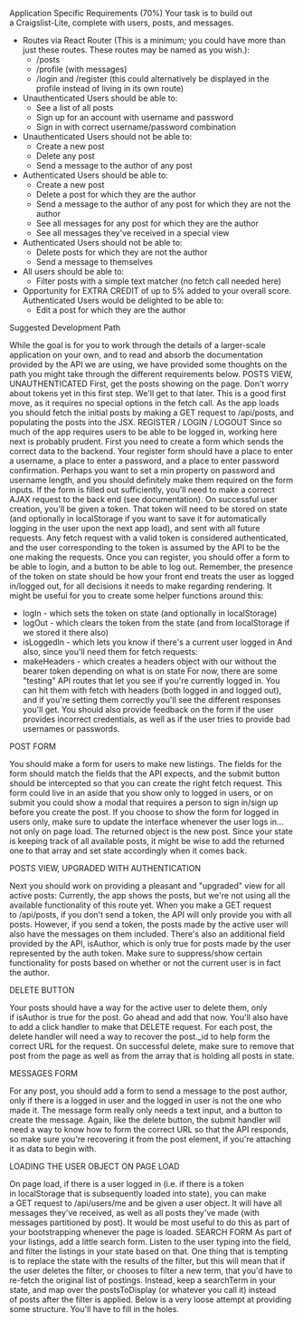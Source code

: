 Application Specific Requirements (70%)
Your task is to build out a Craigslist-Lite, complete with users, posts, and messages.
* Routes via React Router (This is a minimum; you could have more than just these routes. These routes may be named as you wish.):
    * /posts
    * /profile (with messages)
    * /login and /register (this could alternatively be displayed in the profile instead of living in its own route)
* Unauthenticated Users should be able to:
    * See a list of all posts
    * Sign up for an account with username and password
    * Sign in with correct username/password combination
* Unauthenticated Users should not be able to:
    * Create a new post
    * Delete any post
    * Send a message to the author of any post
* Authenticated Users should be able to:
    * Create a new post
    * Delete a post for which they are the author
    * Send a message to the author of any post for which they are not the author
    * See all messages for any post for which they are the author
    * See all messages they've received in a special view
* Authenticated Users should not be able to:
    * Delete posts for which they are not the author
    * Send a message to themselves
* All users should be able to:
    * Filter posts with a simple text matcher (no fetch call needed here)
* Opportunity for EXTRA CREDIT of up to 5% added to your overall score. Authenticated Users would be delighted to be able to:
    * Edit a post for which they are the author






Suggested Development Path

While the goal is for you to work through the details of a larger-scale application on your own, and to read and absorb the documentation provided by the API we are using, we have provided some thoughts on the path you might take through the different requirements below.
POSTS VIEW, UNAUTHENTICATED
First, get the posts showing on the page. Don't worry about tokens yet in this first step. We'll get to that later. This is a good first move, as it requires no special options in the fetch call.
As the app loads you should fetch the initial posts by making a GET request to /api/posts, and populating the posts into the JSX.
REGISTER / LOGIN / LOGOUT
Since so much of the app requires users to be able to be logged in, working here next is probably prudent.
First you need to create a form which sends the correct data to the backend. Your register form should have a place to enter a username, a place to enter a password, and a place to enter password confirmation.
Perhaps you want to set a min property on password and username length, and you should definitely make them required on the form inputs.
If the form is filled out sufficiently, you'll need to make a correct AJAX request to the back end (see documentation). On successful user creation, you'll be given a token.
That token will need to be stored on state (and optionally in localStorage if you want to save it for automatically logging in the user upon the next app load), and sent with all future requests. Any fetch request with a valid token is considered authenticated, and the user corresponding to the token is assumed by the API to be the one making the requests.
Once you can register, you should offer a form to be able to login, and a button to be able to log out.
Remember, the presence of the token on state should be how your front end treats the user as logged in/logged out, for all decisions it needs to make regarding rendering.
It might be useful for you to create some helper functions around this:
* logIn - which sets the token on state (and optionally in localStorage)
* logOut - which clears the token from the state (and from localStorage if we stored it there also)
* isLoggedIn - which lets you know if there's a current user logged in
And also, since you'll need them for fetch requests:
* makeHeaders - which creates a headers object with our without the bearer token depending on what is on state
For now, there are some "testing" API routes that let you see if you're currently logged in. You can hit them with fetch with headers (both logged in and logged out), and if you're setting them correctly you'll see the different responses you'll get.
You should also provide feedback on the form if the user provides incorrect credentials, as well as if the user tries to provide bad usernames or passwords.


POST FORM

You should make a form for users to make new listings. The fields for the form should match the fields that the API expects, and the submit button should be intercepted so that you can create the right fetch request.
This form could live in an aside that you show only to logged in users, or on submit you could show a modal that requires a person to sign in/sign up before you create the post. If you choose to show the form for logged in users only, make sure to update the interface whenever the user logs in... not only on page load.
The returned object is the new post. Since your state is keeping track of all available posts, it might be wise to add the returned one to that array and set state accordingly when it comes back.


POSTS VIEW, UPGRADED WITH AUTHENTICATION


Next you should work on providing a pleasant and "upgraded" view for all active posts: Currently, the app shows the posts, but we're not using all the available functionality of this route yet. When you make a GET request to /api/posts, if you don't send a token, the API will only provide you with all posts.
However, if you send a token, the posts made by the active user will also have the messages on them included. There's also an additional field provided by the API, isAuthor, which is only true for posts made by the user represented by the auth token. Make sure to suppress/show certain functionality for posts based on whether or not the current user is in fact the author.


DELETE BUTTON


Your posts should have a way for the active user to delete them, only if isAuthor is true for the post. Go ahead and add that now.
You'll also have to add a click handler to make that DELETE request. For each post, the delete handler will need a way to recover the post._id to help form the correct URL for the request.
On successful delete, make sure to remove that post from the page as well as from the array that is holding all posts in state.


MESSAGES FORM


For any post, you should add a form to send a message to the post author, only if there is a logged in user and the logged in user is not the one who made it.
The message form really only needs a text input, and a button to create the message.
Again, like the delete button, the submit handler will need a way to know how to form the correct URL so that the API responds, so make sure you're recovering it from the post element, if you're attaching it as data to begin with.


LOADING THE USER OBJECT ON PAGE LOAD


On page load, if there is a user logged in (i.e. if there is a token in localStorage that is subsequently loaded into state), you can make a GET request to /api/users/me and be given a user object. It will have all messages they've received, as well as all posts they've made (with messages partitioned by post).
It would be most useful to do this as part of your bootstrapping whenever the page is loaded.
SEARCH FORM
As part of your listings, add a little search form. Listen to the user typing into the field, and filter the listings in your state based on that.
One thing that is tempting is to replace the state with the results of the filter, but this will mean that if the user deletes the filter, or chooses to filter a new term, that you'd have to re-fetch the original list of postings.
Instead, keep a searchTerm in your state, and map over the postsToDisplay (or whatever you call it) instead of posts after the filter is applied. Below is a very loose attempt at providing some structure. You'll have to fill in the holes.

